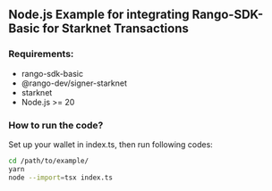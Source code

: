 ## Node.js Example for integrating Rango-SDK-Basic for Starknet Transactions

### Requirements:

- rango-sdk-basic
- @rango-dev/signer-starknet
- starknet
- Node.js >= 20

### How to run the code?

Set up your wallet in index.ts, then run following codes:

```sh
cd /path/to/example/
yarn
node --import=tsx index.ts
```
